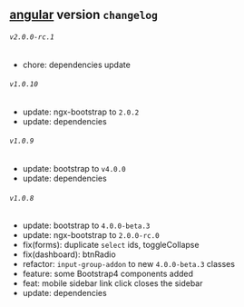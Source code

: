 ## [angular](./README.md) version `changelog`

###### `v2.0.0-rc.1`
- chore: dependencies update

###### `v1.0.10`
- update: ngx-bootstrap to `2.0.2`
- update: dependencies

###### `v1.0.9`
- update: bootstrap to `v4.0.0`
- update: dependencies 

###### `v1.0.8`
- update: bootstrap to `4.0.0-beta.3`
- update: ngx-bootstrap to `2.0.0-rc.0`
- fix(forms): duplicate `select` ids, toggleCollapse
- fix(dashboard): btnRadio 
- refactor: `input-group-addon` to new `4.0.0-beta.3` classes 
- feature: some Bootstrap4 components added
- feat: mobile sidebar link click closes the sidebar
- update: dependencies

